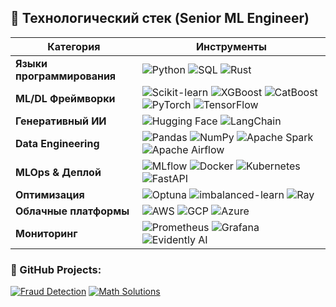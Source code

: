 ## 🚀 Технологический стек (Senior ML Engineer)

| Категория              | Инструменты                                                                                                                                                                                                                                                                                                                                                                                                                                                                                             |
|------------------------|---------------------------------------------------------------------------------------------------------------------------------------------------------------------------------------------------------------------------------------------------------------------------------------------------------------------------------------------------------------------------------------------------------------------------------------------------------------------------------------------------------|
| **Языки программирования** | ![Python](https://img.shields.io/badge/Python-3776AB?style=for-the-badge&logo=python&logoColor=white) ![SQL](https://img.shields.io/badge/SQL-4479A1?style=for-the-badge&logo=postgresql&logoColor=white) ![Rust](https://img.shields.io/badge/Rust-000000?style=for-the-badge&logo=rust&logoColor=white)                                                                                                                                                                                                |
| **ML/DL Фреймворки**   | ![Scikit-learn](https://img.shields.io/badge/scikit--learn-F7931E?style=for-the-badge&logo=scikit-learn&logoColor=white) ![XGBoost](https://img.shields.io/badge/XGBoost-017CEE?style=for-the-badge&logo=xgboost&logoColor=white) ![CatBoost](https://img.shields.io/badge/CatBoost-00AAEE?style=for-the-badge) ![PyTorch](https://img.shields.io/badge/PyTorch-EE4C2C?style=for-the-badge&logo=pytorch&logoColor=white) ![TensorFlow](https://img.shields.io/badge/TensorFlow-FF6F00?style=for-the-badge&logo=tensorflow&logoColor=white) |
| **Генеративный ИИ**    | ![Hugging Face](https://img.shields.io/badge/Hugging%20Face-FFD21E?style=for-the-badge&logo=huggingface&logoColor=black) ![LangChain](https://img.shields.io/badge/LangChain-00ADD8?style=for-the-badge)                                                                                                                                                                                                                                                                                                |
| **Data Engineering**   | ![Pandas](https://img.shields.io/badge/Pandas-2C2D72?style=for-the-badge&logo=pandas&logoColor=white) ![NumPy](https://img.shields.io/badge/Numpy-013243?style=for-the-badge&logo=numpy&logoColor=white) ![Apache Spark](https://img.shields.io/badge/Apache%20Spark-E25A1C?style=for-the-badge&logo=apachespark&logoColor=white) ![Apache Airflow](https://img.shields.io/badge/Airflow-017CEE?style=for-the-badge&logo=apacheairflow&logoColor=white)                                                   |
| **MLOps & Деплой**     | ![MLflow](https://img.shields.io/badge/MLflow-%23d9ead3.svg?style=for-the-badge&logo=mlflow&logoColor=blue) ![Docker](https://img.shields.io/badge/Docker-2496ED?style=for-the-badge&logo=docker&logoColor=white) ![Kubernetes](https://img.shields.io/badge/Kubernetes-326CE5?style=for-the-badge&logo=kubernetes&logoColor=white) ![FastAPI](https://img.shields.io/badge/FastAPI-009688?style=for-the-badge&logo=fastapi&logoColor=white)                                                             |
| **Оптимизация**        | ![Optuna](https://img.shields.io/badge/Optuna-00AAEE?style=for-the-badge) ![imbalanced-learn](https://img.shields.io/badge/imblearn-EE7700?style=for-the-badge) ![Ray](https://img.shields.io/badge/Ray-0284CF?style=for-the-badge)                                                                                                                                                                                                                                                                      |
| **Облачные платформы** | ![AWS](https://img.shields.io/badge/AWS-FF9900?style=for-the-badge&logo=amazonaws&logoColor=white) ![GCP](https://img.shields.io/badge/Google%20Cloud-4285F4?style=for-the-badge&logo=googlecloud&logoColor=white) ![Azure](https://img.shields.io/badge/Azure-0078D4?style=for-the-badge&logo=microsoftazure&logoColor=white)                                                                                                                                                                           |
| **Мониторинг**         | ![Prometheus](https://img.shields.io/badge/Prometheus-E6522C?style=for-the-badge&logo=prometheus&logoColor=white) ![Grafana](https://img.shields.io/badge/Grafana-F46800?style=for-the-badge&logo=grafana&logoColor=white) ![Evidently AI](https://img.shields.io/badge/Evidently%20AI-00AAEE?style=for-the-badge)                                                                                                                                                                                       |

### 📂 GitHub Projects:
[![Fraud Detection](https://github-readme-stats.vercel.app/api/pin/?username=rabotimnogo&repo=Fraud_Detection&theme=dark&show_owner=true)](https://github.com/rabotimnogo/Fraud_Detection)
[![Math Solutions](https://github-readme-stats.vercel.app/api/pin/?username=rabotimnogo&repo=Math_Solutions&theme=dark&show_owner=true&branch=Fourier_sum_series)](https://github.com/rabotimnogo/Math_Solutions/tree/Fourier_sum_series)
